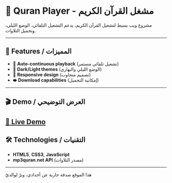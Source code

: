 # 🕌 Quran Player - مشغل القرآن الكريم

مشروع ويب بسيط لتشغيل القرآن الكريم، يدعم التشغيل التلقائي، الوضع الليلي، وتحميل التلاوات.

---

## 📌 Features / المميزات

- 🔄 **Auto-continuous playback** (تشغيل تلقائي مستمر)
- 🌙 **Dark/Light themes** (الوضع الليلي والنهاري)
- 📱 **Responsive design** (تصميم متجاوب)
- ⬬ **Download capabilities** (إمكانية التحميل)

---

## 🎬 Demo / العرض التوضيحي

[🔗 Live Demo]( https://salah-eddine-program.github.io/The-Reciters-Library_V_0.3/ )  
---




## 🛠 Technologies / التقنيات

- **HTML5**, **CSS3**, **JavaScript**
- **mp3quran.net API** (مصدر التلاوات)

---


هذا الموقع صدقة جارية عن أجدادي، وبرّ لوالديّ

